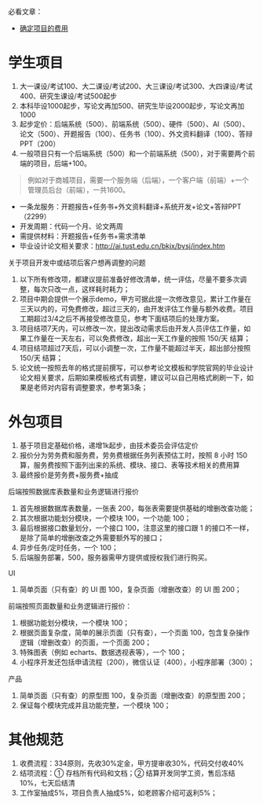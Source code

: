 必看文章：
- [确定项目的费用](http://www.codingwhy.com/view/946.html)

# 学生项目

1. 大一课设/考试100、大二课设/考试200、大三课设/考试300、大四课设/考试400、研究生课设/考试500起步
2. 本科毕设1000起步，写论文再加500、研究生毕设2000起步，写论文再加1000
3. 起步定价：后端系统（500）、前端系统（500）、硬件（500）、AI（500）、论文（500）、开题报告（100）、任务书（100）、外文资料翻译（100）、答辩PPT（200）
4. 一般项目只有一个后端系统（500）和一个前端系统（500），对于需要两个前端的项目，后端+100。

> 例如对于商城项目，需要一个服务端（后端），一个客户端（前端）+一个管理员后台（前端），一共1600。

- 一条龙服务：开题报告+任务书+外文资料翻译+系统开发+论文+答辩PPT（2299）
- 开发周期：代码一个月、论文两周
- 需提供材料：开题报告+任务书+需求清单
- 毕业设计论文相关要求：http://ai.tust.edu.cn/bkjx/bysj/index.htm

关于项目开发中或结项后客户想再调整的问题
1. 以下所有修改项，都建议提前准备好修改清单，统一评估，尽量不要多次调整，每次只改一点，这样耗时耗力；
2. 项目中期会提供一个展示demo，甲方可据此提一次修改意见，累计工作量在三天以内的，可免费修改，超过三天的，由开发评估工作量与额外收费。项目工期超过3/4之后不再接受修改意见，参考下面结项后的处理方案。
3. 项目结项7天内，可以修改一次，提出改动需求后由开发人员评估工作量，如果工作量在一天左右，可以免费修改，超出一天工作量的按照 150/天 结算；
4. 项目结项超过7天后，可以小调整一次，工作量不能超过半天，超出部分按照 150/天 结算；
5. 论文统一按照去年的格式提前撰写，可以参考论文模板和学院官网的毕业设计论文相关要求，后期如果模板格式有调整，建议可以自己用格式刷刷一下，如果是老师对内容有调整要求，参考第3条；

# 外包项目

1. 基于项目定基础价格，递增1k起步，由技术委员会评估定价
2. 报价分为劳务费和服务费，劳务费根据任务列表预估工时，按照 8 小时 150 算，服务费按照下面列出来的系统、模块、接口、表等技术相关的费用算
3. 最终报价是劳务费+服务费+抽成

后端按照数据库表数量和业务逻辑进行报价
1. 首先根据数据库表数量，一张表 200，每张表需要提供基础的增删改查功能；
2. 其次根据功能划分模块，一个模块 100，一个功能 100；
3. 最后根据接口数量划分，一个接口 100，注意这里的接口跟 1 的接口不一样，是除了简单的增删改查之外需要额外写的接口；
4. 异步任务/定时任务，一个 100；
5. 后端服务部署，500，服务器需甲方提供或授权我们进行购买。

UI 
1. 简单页面（只有查）的 UI 图 100，复杂页面（增删改查）的 UI 图 200；

前端按照页面数量和业务逻辑进行报价：
1. 根据功能划分模块，一个模块 100；
2. 根据页面复杂度，简单的展示页面（只有查），一个页面 100，包含复杂操作逻辑（增删改查）的页面，一个页面 200；
3. 特殊图表（例如 echarts、数据透视表等），一个 100；
4. 小程序开发还包括申请流程（200），微信认证（400），小程序部署（300）；

产品
1. 简单页面（只有查）的原型图 100，复杂页面（增删改查）的原型图 200；
2. 保证每个模块完成并且功能完整，一个模块 100；

# 其他规范

1. 收费流程：334原则，先收30%定金，甲方提审收30%，代码交付收40%
2. 结项流程：① 存档所有代码和文档；② 结算开发同学工资，售后冻结10%，七天后结清
3. 工作室抽成5%，项目负责人抽成5%，如老顾客介绍可返利5%；
